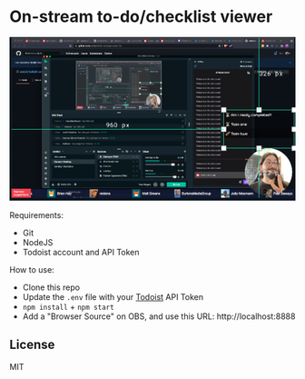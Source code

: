 # On-stream to-do/checklist viewer

<img src="screenshot.png?raw=1" />

Requirements:

- Git
- NodeJS
- Todoist account and API Token

How to use:

- Clone this repo
- Update the `.env` file with your [Todoist](https://todoist.com/) API Token
- `npm install` + `npm start`
- Add a "Browser Source" on OBS, and use this URL: http://localhost:8888

## License

MIT

